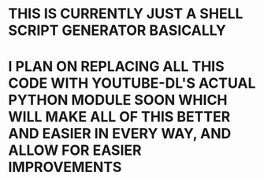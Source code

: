 # THIS IS CURRENTLY JUST A SHELL SCRIPT GENERATOR BASICALLY
# I PLAN ON REPLACING ALL THIS CODE WITH YOUTUBE-DL'S ACTUAL PYTHON MODULE SOON WHICH WILL MAKE ALL OF THIS BETTER AND EASIER IN EVERY WAY, AND ALLOW FOR EASIER IMPROVEMENTS
